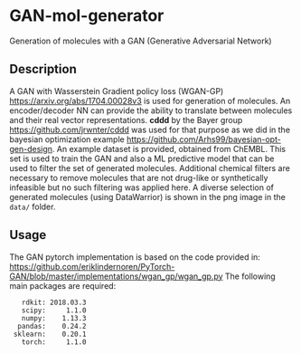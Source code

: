 # GAN-mol-generator
Generation of molecules with a GAN (Generative Adversarial Network)

## Description
A GAN with Wasserstein Gradient policy loss (WGAN-GP) https://arxiv.org/abs/1704.00028v3 is used for generation of molecules. An encoder/decoder NN can provide the ability to translate between molecules and their real vector representations.  **cddd** by the Bayer group https://github.com/jrwnter/cddd was used for that purpose as we did in the bayesian optimization example https://github.com/Arhs99/bayesian-opt-gen-design. An example dataset is provided, obtained from ChEMBL. This set is used to train the GAN and also a ML predictive model that can be used to filter the set of generated molecules. Additional chemical filters are necessary to remove molecules that are not drug-like or synthetically infeasible but no such filtering was applied here. A diverse selection of generated molecules (using DataWarrior) is shown in the png image in the ```data/``` folder.

## Usage
The GAN pytorch implementation is based on the code provided in: https://github.com/eriklindernoren/PyTorch-GAN/blob/master/implementations/wgan_gp/wgan_gp.py
The following main packages are required:

       rdkit: 2018.03.3
       scipy:     1.1.0
       numpy:    1.13.3
      pandas:    0.24.2
     sklearn:    0.20.1
       torch:     1.1.0
